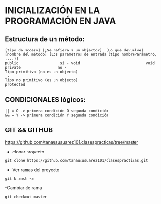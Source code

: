 # INICIALIZACIÓN EN LA PROGRAMACIÓN EN JAVA

## Estructura de un método:
```
[tipo de acceso] [¿Se refiere a un objecto?]  [Lo que devuelve]                 [nombre del método] [Los parametros de entrada (tipo nombreParámetro, ....)] 			
public			         si - void				                void
private			        no - 						                  Tipo primitivo (no es un objecto)
 -				 							                                 Tipo no primitivo (es un objecto)
protected
```

## CONDICIONALES lógicos:
```
|| = O -> primera condición O segunda condición
&& = Y -> primera condición Y segunda condición
```

## GIT && GITHUB
https://github.com/tanaususuarez101/clasespracticas/tree/master

- clonar proyecto
```
git clone https://github.com/tanaususuarez101/clasespracticas.git
```

- Ver ramas del proyecto
```
git branch -a
```

-Cambiar de rama
```
git checkout master
```
